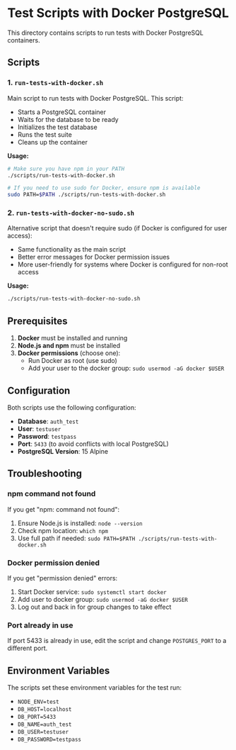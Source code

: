 # Test Scripts with Docker PostgreSQL

This directory contains scripts to run tests with Docker PostgreSQL containers.

## Scripts

### 1. `run-tests-with-docker.sh`
Main script to run tests with Docker PostgreSQL. This script:
- Starts a PostgreSQL container
- Waits for the database to be ready
- Initializes the test database
- Runs the test suite
- Cleans up the container

**Usage:**
```bash
# Make sure you have npm in your PATH
./scripts/run-tests-with-docker.sh

# If you need to use sudo for Docker, ensure npm is available
sudo PATH=$PATH ./scripts/run-tests-with-docker.sh
```

### 2. `run-tests-with-docker-no-sudo.sh`
Alternative script that doesn't require sudo (if Docker is configured for user access):
- Same functionality as the main script
- Better error messages for Docker permission issues
- More user-friendly for systems where Docker is configured for non-root access

**Usage:**
```bash
./scripts/run-tests-with-docker-no-sudo.sh
```

## Prerequisites

1. **Docker** must be installed and running
2. **Node.js and npm** must be installed
3. **Docker permissions** (choose one):
   - Run Docker as root (use sudo)
   - Add your user to the docker group: `sudo usermod -aG docker $USER`

## Configuration

Both scripts use the following configuration:
- **Database**: `auth_test`
- **User**: `testuser`
- **Password**: `testpass`
- **Port**: `5433` (to avoid conflicts with local PostgreSQL)
- **PostgreSQL Version**: 15 Alpine

## Troubleshooting

### npm command not found
If you get "npm: command not found":
1. Ensure Node.js is installed: `node --version`
2. Check npm location: `which npm`
3. Use full path if needed: `sudo PATH=$PATH ./scripts/run-tests-with-docker.sh`

### Docker permission denied
If you get "permission denied" errors:
1. Start Docker service: `sudo systemctl start docker`
2. Add user to docker group: `sudo usermod -aG docker $USER`
3. Log out and back in for group changes to take effect

### Port already in use
If port 5433 is already in use, edit the script and change `POSTGRES_PORT` to a different port.

## Environment Variables

The scripts set these environment variables for the test run:
- `NODE_ENV=test`
- `DB_HOST=localhost`
- `DB_PORT=5433`
- `DB_NAME=auth_test`
- `DB_USER=testuser`
- `DB_PASSWORD=testpass`
